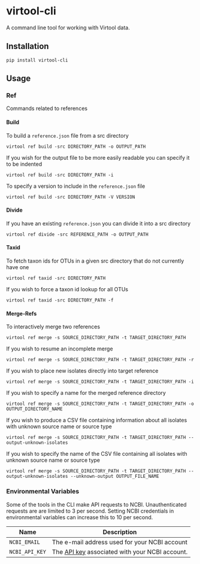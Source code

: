 # virtool-cli

A command line tool for working with Virtool data.

## Installation

```shell script
pip install virtool-cli
```

## Usage

### Ref
Commands related to references

#### Build
To build a `reference.json` file from a src directory

```shell script
virtool ref build -src DIRECTORY_PATH -o OUTPUT_PATH
```

If you wish for the output file to be more easily readable you can specify it to be indented

```shell script
virtool ref build -src DIRECTORY_PATH -i
```

To specify a version to include in the `reference.json` file

```shell script
virtool ref build -src DIRECTORY_PATH -V VERSION
```

#### Divide
If you have an existing `reference.json` you can divide it into a src directory

```shell script
virtool ref divide -src REFERENCE_PATH -o OUTPUT_PATH
```

#### Taxid
To fetch taxon ids for OTUs in a given src directory that do not currently have one

```shell script
virtool ref taxid -src DIRECTORY_PATH
```

If you wish to force a taxon id lookup for all OTUs

```shell script
virtool ref taxid -src DIRECTORY_PATH -f
```

#### Merge-Refs
To interactively merge two references

```shell script
virtool ref merge -s SOURCE_DIRECTORY_PATH -t TARGET_DIRECTORY_PATH
```

If you wish to resume an incomplete merge

```shell script
virtool ref merge -s SOURCE_DIRECTORY_PATH -t TARGET_DIRECTORY_PATH -r
```

If you wish to place new isolates directly into target reference

```shell script
virtool ref merge -s SOURCE_DIRECTORY_PATH -t TARGET_DIRECTORY_PATH -i
```

If you wish to specify a name for the merged reference directory

```shell script
virtool ref merge -s SOURCE_DIRECTORY_PATH -t TARGET_DIRECTORY_PATH -o OUTPUT_DIRECTORY_NAME
```

If you wish to produce a CSV file containing information about all isolates with unknown source name or source type

```shell script
virtool ref merge -s SOURCE_DIRECTORY_PATH -t TARGET_DIRECTORY_PATH --output-unknown-isolates
```

If you wish to specify the name of the CSV file containing all isolates with unknown source name or source type

```shell script
virtool ref merge -s SOURCE_DIRECTORY_PATH -t TARGET_DIRECTORY_PATH --output-unknown-isolates --unknown-output OUTPUT_FILE_NAME
```

### Environmental Variables
Some of the tools in the CLI make API requests to NCBI. Unauthenticated requests are are limited to 3 per second. Setting NCBI credentials in environmental variables can increase this to 10 per second.

| Name | Description |
|----|---------|
| `NCBI_EMAIL` | The e-mail address used for your NCBI account |
| `NCBI_API_KEY` | The [API key](https://www.ncbi.nlm.nih.gov/account/settings/) associated with your NCBI account. |

